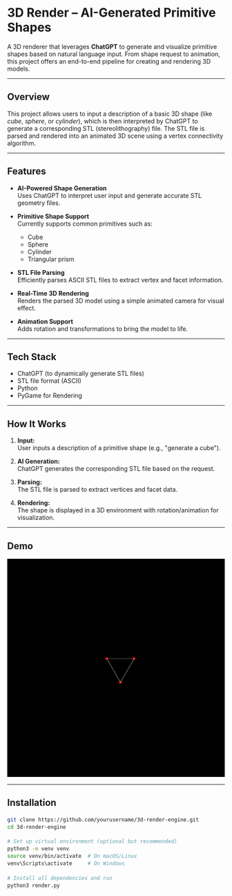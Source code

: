 # 3D Render – AI-Generated Primitive Shapes

A 3D renderer that leverages **ChatGPT** to generate and visualize primitive shapes based on natural language input. From shape request to animation, this project offers an end-to-end pipeline for creating and rendering 3D models.

---

## Overview

This project allows users to input a description of a basic 3D shape (like *cube*, *sphere*, or *cylinder*), which is then interpreted by ChatGPT to generate a corresponding STL (stereolithography) file. The STL file is parsed and rendered into an animated 3D scene using a vertex connectivity algorithm.

---

## Features

- **AI-Powered Shape Generation**  
  Uses ChatGPT to interpret user input and generate accurate STL geometry files.

- **Primitive Shape Support**  
  Currently supports common primitives such as:
  - Cube
  - Sphere
  - Cylinder
  - Triangular prism  

- **STL File Parsing**  
  Efficiently parses ASCII STL files to extract vertex and facet information.

- **Real-Time 3D Rendering**  
  Renders the parsed 3D model using a simple animated camera for visual effect.

- **Animation Support**  
  Adds rotation and transformations to bring the model to life.

---

## Tech Stack

- ChatGPT (to dynamically generate STL files)
- STL file format (ASCII)
- Python
- PyGame for Rendering

---

## How It Works

1. **Input:**  
   User inputs a description of a primitive shape (e.g., "generate a cube").

2. **AI Generation:**  
   ChatGPT generates the corresponding STL file based on the request.

3. **Parsing:**  
   The STL file is parsed to extract vertices and facet data.

4. **Rendering:**  
   The shape is displayed in a 3D environment with rotation/animation for visualization.

---

## Demo

![3D Shape Animation Demo](./animation.gif)

---

## Installation

```bash
git clone https://github.com/yourusername/3d-render-engine.git
cd 3d-render-engine

# Set up virtual environment (optional but recommended)
python3 -m venv venv
source venv/bin/activate  # On macOS/Linux
venv\Scripts\activate     # On Windows

# Install all dependencies and run
python3 render.py
